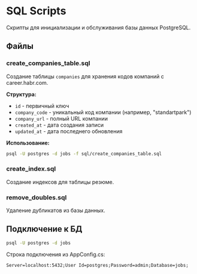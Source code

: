 # SQL Scripts

Скрипты для инициализации и обслуживания базы данных PostgreSQL.

## Файлы

### create_companies_table.sql
Создание таблицы `companies` для хранения кодов компаний с career.habr.com.

**Структура:**
- `id` - первичный ключ
- `company_code` - уникальный код компании (например, "standartpark")
- `company_url` - полный URL компании
- `created_at` - дата создания записи
- `updated_at` - дата последнего обновления

**Использование:**
```bash
psql -U postgres -d jobs -f sql/create_companies_table.sql
```

### create_index.sql
Создание индексов для таблицы резюме.

### remove_doubles.sql
Удаление дубликатов из базы данных.

## Подключение к БД

```bash
psql -U postgres -d jobs
```

Строка подключения из AppConfig.cs:
```
Server=localhost:5432;User Id=postgres;Password=admin;Database=jobs;
```
